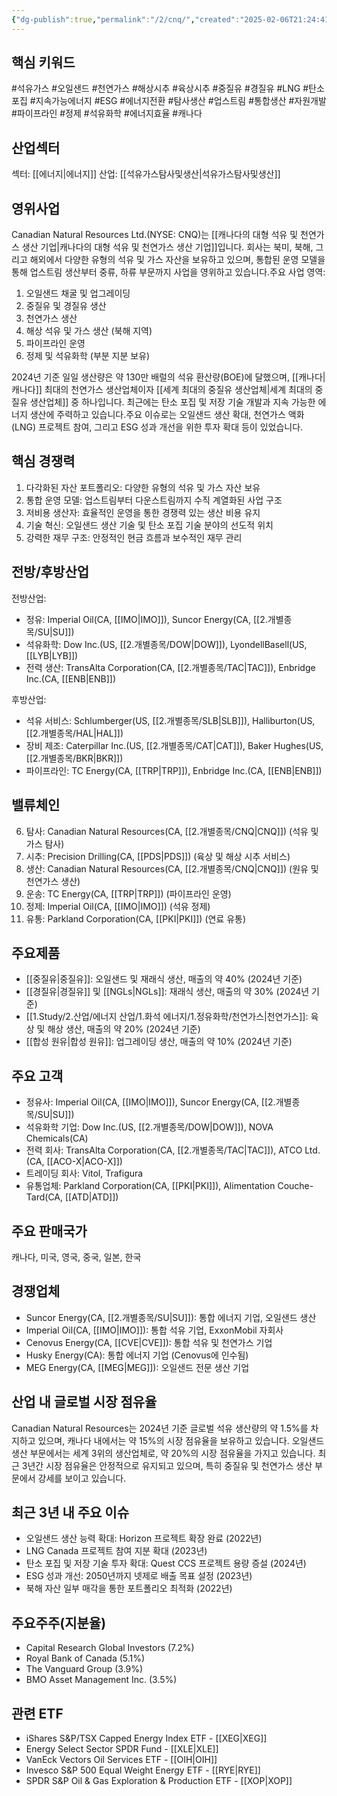 ```yaml
---
{"dg-publish":true,"permalink":"/2/cnq/","created":"2025-02-06T21:24:41.436+09:00","updated":"2025-07-29T21:37:04.489+09:00"}
---
```


## 핵심 키워드

#석유가스 #오일샌드 #천연가스 #해상시추 #육상시추 #중질유 #경질유 #LNG #탄소포집 #지속가능에너지 #ESG #에너지전환 #탐사생산 #업스트림 #통합생산 #자원개발 #파이프라인 #정제 #석유화학 #에너지효율 #캐나다 

## 산업섹터

섹터: [[에너지\|에너지]]
산업: [[석유가스탐사및생산\|석유가스탐사및생산]]

## 영위사업

Canadian Natural Resources Ltd.(NYSE: CNQ)는 [[캐나다의 대형 석유 및 천연가스 생산 기업\|캐나다의 대형 석유 및 천연가스 생산 기업]]입니다. 회사는 북미, 북해, 그리고 해외에서 다양한 유형의 석유 및 가스 자산을 보유하고 있으며, 통합된 운영 모델을 통해 업스트림 생산부터 중류, 하류 부문까지 사업을 영위하고 있습니다.주요 사업 영역:

1. 오일샌드 채굴 및 업그레이딩
2. 중질유 및 경질유 생산
3. 천연가스 생산
4. 해상 석유 및 가스 생산 (북해 지역)
5. 파이프라인 운영
6. 정제 및 석유화학 (부분 지분 보유)

2024년 기준 일일 생산량은 약 130만 배럴의 석유 환산량(BOE)에 달했으며, [[캐나다\|캐나다]] 최대의 천연가스 생산업체이자 [[세계 최대의 중질유 생산업체\|세계 최대의 중질유 생산업체]] 중 하나입니다. 최근에는 탄소 포집 및 저장 기술 개발과 지속 가능한 에너지 생산에 주력하고 있습니다.주요 이슈로는 오일샌드 생산 확대, 천연가스 액화(LNG) 프로젝트 참여, 그리고 ESG 성과 개선을 위한 투자 확대 등이 있었습니다.

## 핵심 경쟁력

1. 다각화된 자산 포트폴리오: 다양한 유형의 석유 및 가스 자산 보유
2. 통합 운영 모델: 업스트림부터 다운스트림까지 수직 계열화된 사업 구조
3. 저비용 생산자: 효율적인 운영을 통한 경쟁력 있는 생산 비용 유지
4. 기술 혁신: 오일샌드 생산 기술 및 탄소 포집 기술 분야의 선도적 위치
5. 강력한 재무 구조: 안정적인 현금 흐름과 보수적인 재무 관리

## 전방/후방산업

전방산업:

- 정유: Imperial Oil(CA, [[IMO\|IMO]]), Suncor Energy(CA, [[2.개별종목/SU\|SU]])
- 석유화학: Dow Inc.(US, [[2.개별종목/DOW\|DOW]]), LyondellBasell(US, [[LYB\|LYB]])
- 전력 생산: TransAlta Corporation(CA, [[2.개별종목/TAC\|TAC]]), Enbridge Inc.(CA, [[ENB\|ENB]])

후방산업:

- 석유 서비스: Schlumberger(US, [[2.개별종목/SLB\|SLB]]), Halliburton(US, [[2.개별종목/HAL\|HAL]])
- 장비 제조: Caterpillar Inc.(US, [[2.개별종목/CAT\|CAT]]), Baker Hughes(US, [[2.개별종목/BKR\|BKR]])
- 파이프라인: TC Energy(CA, [[TRP\|TRP]]), Enbridge Inc.(CA, [[ENB\|ENB]])

## 밸류체인

6. 탐사: Canadian Natural Resources(CA, [[2.개별종목/CNQ\|CNQ]]) (석유 및 가스 탐사)
7. 시추: Precision Drilling(CA, [[PDS\|PDS]]) (육상 및 해상 시추 서비스)
8. 생산: Canadian Natural Resources(CA, [[2.개별종목/CNQ\|CNQ]]) (원유 및 천연가스 생산)
9. 운송: TC Energy(CA, [[TRP\|TRP]]) (파이프라인 운영)
10. 정제: Imperial Oil(CA, [[IMO\|IMO]]) (석유 정제)
11. 유통: Parkland Corporation(CA, [[PKI\|PKI]]) (연료 유통)

## 주요제품

- [[중질유\|중질유]]: 오일샌드 및 재래식 생산, 매출의 약 40% (2024년 기준)
- [[경질유\|경질유]] 및 [[NGLs\|NGLs]]: 재래식 생산, 매출의 약 30% (2024년 기준)
- [[1.Study/2.산업/에너지 산업/1.화석 에너지/1.정유화학/천연가스\|천연가스]]: 육상 및 해상 생산, 매출의 약 20% (2024년 기준)
- [[합성 원유\|합성 원유]]: 업그레이딩 생산, 매출의 약 10% (2024년 기준)

## 주요 고객

- 정유사: Imperial Oil(CA, [[IMO\|IMO]]), Suncor Energy(CA, [[2.개별종목/SU\|SU]])
- 석유화학 기업: Dow Inc.(US, [[2.개별종목/DOW\|DOW]]), NOVA Chemicals(CA)
- 전력 회사: TransAlta Corporation(CA, [[2.개별종목/TAC\|TAC]]), ATCO Ltd.(CA, [[ACO-X\|ACO-X]])
- 트레이딩 회사: Vitol, Trafigura
- 유통업체: Parkland Corporation(CA, [[PKI\|PKI]]), Alimentation Couche-Tard(CA, [[ATD\|ATD]])

## 주요 판매국가

캐나다, 미국, 영국, 중국, 일본, 한국

## 경쟁업체

- Suncor Energy(CA, [[2.개별종목/SU\|SU]]): 통합 에너지 기업, 오일샌드 생산
- Imperial Oil(CA, [[IMO\|IMO]]): 통합 석유 기업, ExxonMobil 자회사
- Cenovus Energy(CA, [[CVE\|CVE]]): 통합 석유 및 천연가스 기업
- Husky Energy(CA): 통합 에너지 기업 (Cenovus에 인수됨)
- MEG Energy(CA, [[MEG\|MEG]]): 오일샌드 전문 생산 기업

## 산업 내 글로벌 시장 점유율

Canadian Natural Resources는 2024년 기준 글로벌 석유 생산량의 약 1.5%를 차지하고 있으며, 캐나다 내에서는 약 15%의 시장 점유율을 보유하고 있습니다. 오일샌드 생산 부문에서는 세계 3위의 생산업체로, 약 20%의 시장 점유율을 가지고 있습니다. 최근 3년간 시장 점유율은 안정적으로 유지되고 있으며, 특히 중질유 및 천연가스 생산 부문에서 강세를 보이고 있습니다.

## 최근 3년 내 주요 이슈

- 오일샌드 생산 능력 확대: Horizon 프로젝트 확장 완료 (2022년)
- LNG Canada 프로젝트 참여 지분 확대 (2023년)
- 탄소 포집 및 저장 기술 투자 확대: Quest CCS 프로젝트 용량 증설 (2024년)
- ESG 성과 개선: 2050년까지 넷제로 배출 목표 설정 (2023년)
- 북해 자산 일부 매각을 통한 포트폴리오 최적화 (2022년)

## 주요주주(지분율)

- Capital Research Global Investors (7.2%)
- Royal Bank of Canada (5.1%)
- The Vanguard Group (3.9%)
- BMO Asset Management Inc. (3.5%)

## 관련 ETF

- iShares S&P/TSX Capped Energy Index ETF - [[XEG\|XEG]]
- Energy Select Sector SPDR Fund - [[XLE\|XLE]]
- VanEck Vectors Oil Services ETF - [[OIH\|OIH]]
- Invesco S&P 500 Equal Weight Energy ETF - [[RYE\|RYE]]
- SPDR S&P Oil & Gas Exploration & Production ETF - [[XOP\|XOP]]
